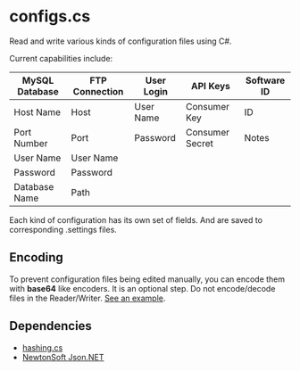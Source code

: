 # configs.cs

Read and write various kinds of configuration files using C#.


Current capabilities include:

| MySQL Database  | FTP Connection | User Login | API Keys        | Software ID |
| --------------- | -------------- | ---------- | --------------- |------------ |
| Host Name       | Host           | User Name  | Consumer Key    | ID          |
| Port Number     | Port           | Password   | Consumer Secret | Notes       |
| User Name       | User Name      |            |                 |             |
| Password        | Password       |            |                 |             |
| Database Name   | Path           |            |                 |             |

Each kind of configuration has its own set of fields.
And are saved to corresponding .settings files.


## Encoding

To prevent configuration files being edited manually, you can encode them with __base64__ like encoders.
It is an optional step. Do not encode/decode files in the Reader/Writer. [See an example](configs.classes/interfacing/iconfigwriter.cs).


## Dependencies

 * [hashing.cs](https://github.com/anytizer/hashing.cs)
 * [NewtonSoft Json.NET](https://www.newtonsoft.com/json)
